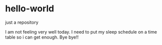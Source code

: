 # hello-world
just a repository

I am not feeling very well today.
I need to put my sleep schedule on a time table so i can get enough.
Bye bye!!
